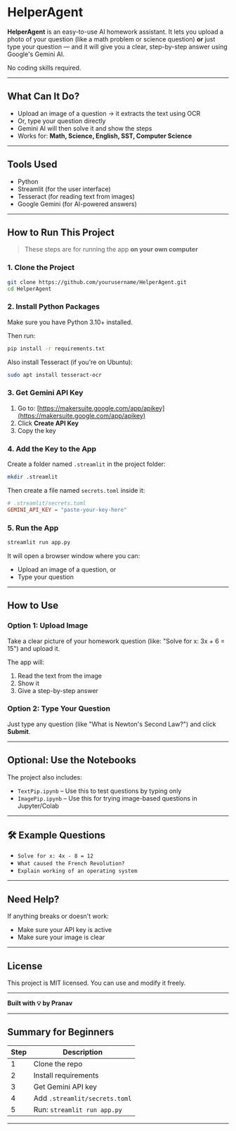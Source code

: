 # HelperAgent

**HelperAgent** is an easy-to-use AI homework assistant. It lets you upload a photo of your question (like a math problem or science question) **or** just type your question — and it will give you a clear, step-by-step answer using Google's Gemini AI.

No coding skills required.

---

## What Can It Do?

- Upload an image of a question → it extracts the text using OCR
- Or, type your question directly
- Gemini AI will then solve it and show the steps
- Works for: **Math, Science, English, SST, Computer Science**

---

## Tools Used

- Python
- Streamlit (for the user interface)
- Tesseract (for reading text from images)
- Google Gemini (for AI-powered answers)

---

## How to Run This Project

> These steps are for running the app **on your own computer**

### 1. Clone the Project

```bash
git clone https://github.com/yourusername/HelperAgent.git
cd HelperAgent
```

### 2. Install Python Packages

Make sure you have Python 3.10+ installed.

Then run:

```bash
pip install -r requirements.txt
```

Also install Tesseract (if you're on Ubuntu):

```bash
sudo apt install tesseract-ocr
```

### 3. Get Gemini API Key

1. Go to: [https://makersuite.google.com/app/apikey](https://makersuite.google.com/app/apikey)
2. Click **Create API Key**
3. Copy the key

### 4. Add the Key to the App

Create a folder named `.streamlit` in the project folder:

```bash
mkdir .streamlit
```

Then create a file named `secrets.toml` inside it:

```toml
# .streamlit/secrets.toml
GEMINI_API_KEY = "paste-your-key-here"
```

### 5. Run the App

```bash
streamlit run app.py
```

It will open a browser window where you can:

* Upload an image of a question, or
* Type your question

---

## How to Use

### Option 1: Upload Image

Take a clear picture of your homework question (like: "Solve for x: 3x + 6 = 15") and upload it.

The app will:

1. Read the text from the image
2. Show it
3. Give a step-by-step answer

### Option 2: Type Your Question

Just type any question (like "What is Newton's Second Law?") and click **Submit**.

---

## Optional: Use the Notebooks

The project also includes:

* `TextPip.ipynb` – Use this to test questions by typing only
* `ImagePip.ipynb` – Use this for trying image-based questions in Jupyter/Colab

---

## 🛠 Example Questions

* `Solve for x: 4x - 8 = 12`
* `What caused the French Revolution?`
* `Explain working of an operating system`

---

## Need Help?

If anything breaks or doesn't work:

* Make sure your API key is active
* Make sure your image is clear

---

## License

This project is MIT licensed. You can use and modify it freely.

---

**Built with 💡 by Pranav**

---

## Summary for Beginners

| Step | Description |
|------|-------------|
| 1️   | Clone the repo |
| 2️   | Install requirements |
| 3️   | Get Gemini API key |
| 4️   | Add `.streamlit/secrets.toml` |
| 5️   | Run: `streamlit run app.py` |

--- 
